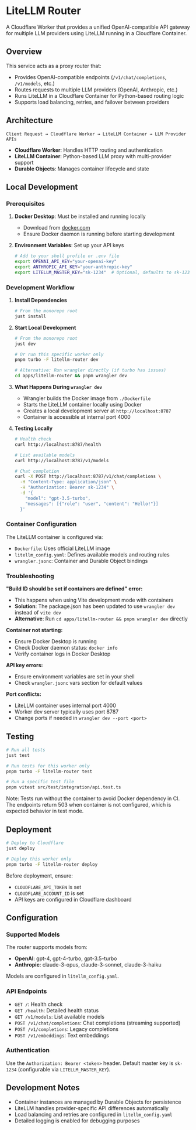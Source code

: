 # LiteLLM Router

A Cloudflare Worker that provides a unified OpenAI-compatible API gateway for multiple LLM providers using LiteLLM running in a Cloudflare Container.

## Overview

This service acts as a proxy router that:
- Provides OpenAI-compatible endpoints (`/v1/chat/completions`, `/v1/models`, etc.)
- Routes requests to multiple LLM providers (OpenAI, Anthropic, etc.)
- Runs LiteLLM in a Cloudflare Container for Python-based routing logic
- Supports load balancing, retries, and failover between providers

## Architecture

```
Client Request → Cloudflare Worker → LiteLLM Container → LLM Provider APIs
```

- **Cloudflare Worker**: Handles HTTP routing and authentication
- **LiteLLM Container**: Python-based LLM proxy with multi-provider support
- **Durable Objects**: Manages container lifecycle and state

## Local Development

### Prerequisites

1. **Docker Desktop**: Must be installed and running locally
   - Download from [docker.com](https://www.docker.com/products/docker-desktop/)
   - Ensure Docker daemon is running before starting development

2. **Environment Variables**: Set up your API keys
   ```bash
   # Add to your shell profile or .env file
   export OPENAI_API_KEY="your-openai-key"
   export ANTHROPIC_API_KEY="your-anthropic-key"
   export LITELLM_MASTER_KEY="sk-1234"  # Optional, defaults to sk-1234
   ```

### Development Workflow

1. **Install Dependencies**
   ```bash
   # From the monorepo root
   just install
   ```

2. **Start Local Development**
   ```bash
   # From the monorepo root
   just dev
   
   # Or run this specific worker only
   pnpm turbo -F litellm-router dev
   
   # Alternative: Run wrangler directly (if turbo has issues)
   cd apps/litellm-router && pnpm wrangler dev
   ```

3. **What Happens During `wrangler dev`**
   - Wrangler builds the Docker image from `./Dockerfile`
   - Starts the LiteLLM container locally using Docker
   - Creates a local development server at `http://localhost:8787`
   - Container is accessible at internal port 4000

4. **Testing Locally**
   ```bash
   # Health check
   curl http://localhost:8787/health
   
   # List available models
   curl http://localhost:8787/v1/models
   
   # Chat completion
   curl -X POST http://localhost:8787/v1/chat/completions \
     -H "Content-Type: application/json" \
     -H "Authorization: Bearer sk-1234" \
     -d '{
       "model": "gpt-3.5-turbo",
       "messages": [{"role": "user", "content": "Hello!"}]
     }'
   ```

### Container Configuration

The LiteLLM container is configured via:
- `Dockerfile`: Uses official LiteLLM image
- `litellm_config.yaml`: Defines available models and routing rules
- `wrangler.jsonc`: Container and Durable Object bindings

### Troubleshooting

**"Build ID should be set if containers are defined" error:**
- This happens when using Vite development mode with containers
- **Solution**: The package.json has been updated to use `wrangler dev` instead of `vite dev`
- **Alternative**: Run `cd apps/litellm-router && pnpm wrangler dev` directly

**Container not starting:**
- Ensure Docker Desktop is running
- Check Docker daemon status: `docker info`
- Verify container logs in Docker Desktop

**API key errors:**
- Ensure environment variables are set in your shell
- Check `wrangler.jsonc` vars section for default values

**Port conflicts:**
- LiteLLM container uses internal port 4000
- Worker dev server typically uses port 8787
- Change ports if needed in `wrangler dev --port <port>`

## Testing

```bash
# Run all tests
just test

# Run tests for this worker only
pnpm turbo -F litellm-router test

# Run a specific test file
pnpm vitest src/test/integration/api.test.ts
```

Note: Tests run without the container to avoid Docker dependency in CI. The endpoints return 503 when container is not configured, which is expected behavior in test mode.

## Deployment

```bash
# Deploy to Cloudflare
just deploy

# Deploy this worker only
pnpm turbo -F litellm-router deploy
```

Before deployment, ensure:
- `CLOUDFLARE_API_TOKEN` is set
- `CLOUDFLARE_ACCOUNT_ID` is set
- API keys are configured in Cloudflare dashboard

## Configuration

### Supported Models

The router supports models from:
- **OpenAI**: gpt-4, gpt-4-turbo, gpt-3.5-turbo
- **Anthropic**: claude-3-opus, claude-3-sonnet, claude-3-haiku

Models are configured in `litellm_config.yaml`.

### API Endpoints

- `GET /`: Health check
- `GET /health`: Detailed health status
- `GET /v1/models`: List available models
- `POST /v1/chat/completions`: Chat completions (streaming supported)
- `POST /v1/completions`: Legacy completions
- `POST /v1/embeddings`: Text embeddings

### Authentication

Use the `Authorization: Bearer <token>` header. Default master key is `sk-1234` (configurable via `LITELLM_MASTER_KEY`).

## Development Notes

- Container instances are managed by Durable Objects for persistence
- LiteLLM handles provider-specific API differences automatically
- Load balancing and retries are configured in `litellm_config.yaml`
- Detailed logging is enabled for debugging purposes

